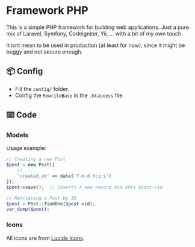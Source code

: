 # Framework PHP

This is a simple PHP framework for building web applications.
Just a pure mix of Laravel, Symfony, CodeIgniter, Yii, ... with a bit of my own touch.

It isnt mean to be used in production (at least for now), since it might be buggy and not secure enough.

## 📦 Config

- Fill the `config/` folder.
- Config the `RewriteBase` in the `.htaccess` file.

## ⌨️ Code

### Models

Usage example:

```php
// Creating a new Post
$post = new Post([
    // ...
    'created_at' => date('Y-m-d H:i:s')
]);
$post->save();  // Inserts a new record and sets $post->id

// Retrieving a Post by ID
$post = Post::findOne($post->id);
var_dump($post);
```

### Icons

All icons are from [Lucide Icons](https://lucide.dev/).